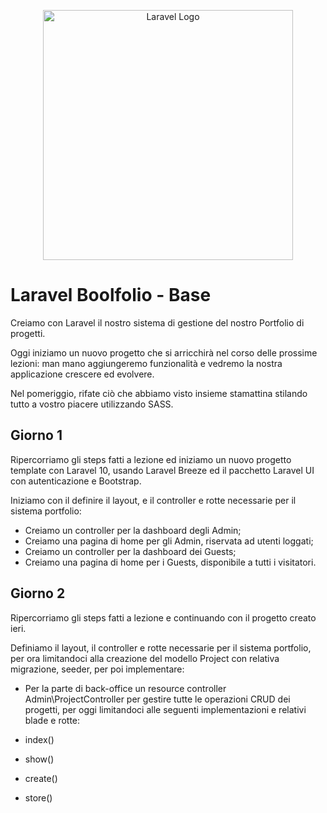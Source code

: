 <p align="center"><a href="https://laravel.com" target="_blank"><img src="https://raw.githubusercontent.com/laravel/art/master/logo-lockup/5%20SVG/2%20CMYK/1%20Full%20Color/laravel-logolockup-cmyk-red.svg" width="400" alt="Laravel Logo"></a></p>

# Laravel Boolfolio - Base

<p>Creiamo con Laravel il nostro sistema di gestione del nostro Portfolio di progetti.</p>
<p>Oggi iniziamo un nuovo progetto che si arricchirà nel corso delle prossime lezioni: man mano aggiungeremo funzionalità e vedremo la nostra applicazione crescere ed evolvere.</p>
<p>Nel pomeriggio, rifate ciò che abbiamo visto insieme stamattina stilando tutto a vostro piacere utilizzando SASS.</p>

## Giorno 1

<p>Ripercorriamo gli steps fatti a lezione ed iniziamo un nuovo progetto template con Laravel 10, usando Laravel Breeze ed il pacchetto Laravel UI con autenticazione e Bootstrap.</p>
<p>Iniziamo con il definire il layout, e il controller e rotte necessarie per il sistema portfolio:</p>

- Creiamo un controller per la dashboard degli Admin;
- Creiamo una pagina di home per gli Admin, riservata ad utenti loggati;
- Creiamo un controller per la dashboard dei Guests;
- Creiamo una pagina di home per i Guests, disponibile a tutti i visitatori.

## Giorno 2

<p>Ripercorriamo gli steps fatti a lezione e continuando con il progetto creato ieri.</p>
<p>Definiamo il layout, il controller e rotte necessarie per il sistema portfolio, per ora limitandoci alla creazione del modello Project con relativa migrazione, seeder, per poi implementare:</p>

- Per la parte di back-office un resource controller Admin\ProjectController per gestire tutte le operazioni CRUD dei progetti, per oggi limitandoci alle seguenti implementazioni e relativi blade e rotte:

- index()
- show()
- create()
- store()